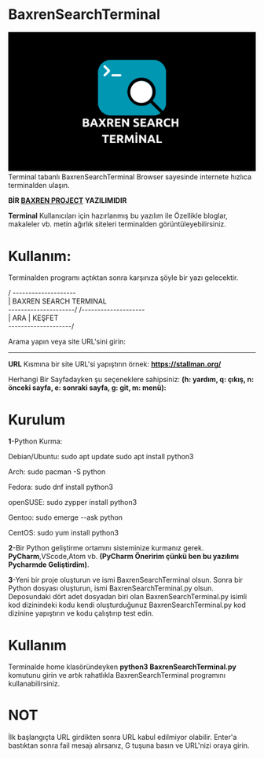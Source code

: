 # BaxrenSearchTerminal
![BST](Logo.png)
Terminal tabanlı BaxrenSearchTerminal Browser sayesinde internete hızlıca terminalden ulaşın.

**BİR [BAXREN PROJECT](https://github.com/MrBaxren/BaxrenProject) YAZILIMIDIR**

**Terminal** Kullanıcıları için hazırlanmış bu yazılım ile Özellikle bloglar, makaleler vb. metin ağırlık siteleri terminalden görüntüleyebilirsiniz.

# Kullanım:

Terminalden programı açtıktan sonra karşınıza şöyle bir yazı gelecektir.

 / --------------------                       
|  BAXREN SEARCH TERMINAL  
 \---------------------/
 /--------------------                        
|  ARA    |  KEŞFET    
 \--------------------/

Arama yapın veya site URL'sini girin: 
___________________________________

**URL** Kısmına bir site URL'si yapıştırın örnek: **https://stallman.org/**

Herhangi Bir Sayfadayken şu seçeneklere sahipsiniz: 
**(h: yardım, q: çıkış, n: önceki sayfa, e: sonraki sayfa, g: git, m: menü):**

# Kurulum
**1**-Python Kurma:

Debian/Ubuntu: 
sudo apt update
sudo apt install python3

Arch:
sudo pacman -S python

Fedora:
sudo dnf install python3

openSUSE:
sudo zypper install python3

Gentoo:
sudo emerge --ask python

CentOS:
sudo yum install python3

**2**-Bir Python geliştirme ortamını sisteminize kurmanız gerek. **PyCharm**,VScode,Atom vb. **(PyCharm Öneririm çünkü ben bu yazılımı Pycharmde Geliştirdim)**.

**3**-Yeni bir proje oluşturun ve ismi BaxrenSearchTerminal olsun. Sonra bir Python dosyası oluşturun, ismi BaxrenSearchTerminal.py olsun. Deposundaki dört adet dosyadan biri olan BaxrenSearchTerminal.py isimli kod dizinindeki kodu kendi oluşturduğunuz BaxrenSearchTerminal.py kod dizinine yapıştırın ve kodu çalıştırıp test edin.

# Kullanım
Terminalde home klasöründeyken **python3 BaxrenSearchTerminal.py** komutunu girin ve artık rahatlıkla BaxrenSearchTerminal programını kullanabilirsiniz.

# **NOT**
İlk başlangıçta URL girdikten sonra URL kabul edilmiyor olabilir. Enter'a bastıktan sonra fail mesajı alırsanız, G tuşuna basın ve URL'nizi oraya girin.





